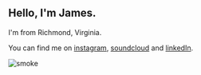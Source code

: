 ## Hello, I'm James.
I'm from Richmond, Virginia.

You can find me on [instagram](https://www.instagram.com/tjslater), [soundcloud](https://soundcloud.com/leatherliterati) and [linkedIn](https://www.linkedin.com/in/tjslater/).

![smoke](https://user-images.githubusercontent.com/77553176/133462767-ca68d555-8106-4825-be59-5c9dfc154755.jpg)
